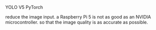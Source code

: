 YOLO V5
PyTorch

reduce the image input. a Raspberry Pi 5 is not as good as an NVIDIA microcontroller.
so that the image quality is as accurate as possible.